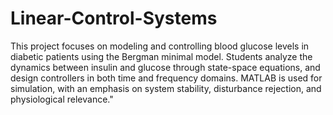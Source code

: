 # Linear-Control-Systems
This project focuses on modeling and controlling blood glucose levels in diabetic patients using the Bergman minimal model. Students analyze the dynamics between insulin and glucose through state-space equations, and design controllers in both time and frequency domains. MATLAB is used for simulation, with an emphasis on system stability, disturbance rejection, and physiological relevance."

